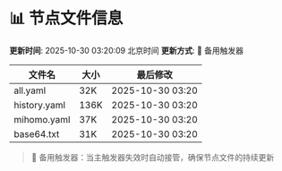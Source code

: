 # 📊 节点文件信息

**更新时间**: 2025-10-30 03:20:09 北京时间
**更新方式**: 🔄 备用触发器

| 文件名 | 大小 | 最后修改 |
|--------|------|----------|
| all.yaml | 32K | 2025-10-30 03:20 |
| history.yaml | 136K | 2025-10-30 03:20 |
| mihomo.yaml | 37K | 2025-10-30 03:20 |
| base64.txt | 31K | 2025-10-30 03:20 |

> 🔄 备用触发器：当主触发器失效时自动接管，确保节点文件的持续更新
